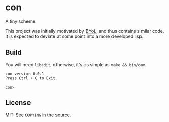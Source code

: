 # con

A tiny scheme.

This project was initially motivated by [BYoL](http://www.buildyourownlisp.com/), and thus contains similar code. It is expected to deviate at some point into a more developed lisp.

## Build

You will need `libedit`, otherwise, it's as simple as `make && bin/con`.
```
con version 0.0.1
Press Ctrl + C to Exit.

con>
```

## License

MIT: See `COPYING` in the source.

